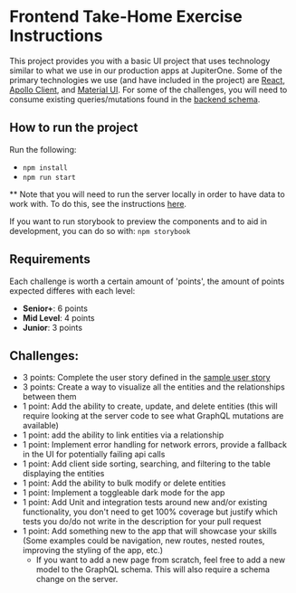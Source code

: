 # Frontend Take-Home Exercise Instructions

This project provides you with a basic UI project that uses technology similar
to what we use in our production apps at JupiterOne. Some of the primary
technologies we use (and have included in the project) are
[React](https://reactjs.org/), [Apollo Client](https://www.apollographql.com/),
and [Material UI](https://mui.com/core/). For some of the challenges, you will need to consume existing queries/mutations found in the [backend schema](../backend/src/schema.ts).

## How to run the project
Run the following:

- `npm install`
- `npm run start`

** Note that you will need to run the server locally in order to have data to work with. To do this, see the instructions [here](../backend/README.md).

If you want to run storybook to preview the components and to aid in development, you can do so with: `npm storybook`

## Requirements

Each challenge is worth a certain amount of 'points', the amount of points
expected differes with each level:

- **Senior+**: 6 points
- **Mid Level**: 4 points
- **Junior**: 3 points

## Challenges:

- 3 points: Complete the user story defined in the [sample user story](./SampleUserStory.md)
- 3 points: Create a way to visualize all the entities and the relationships between
  them
- 1 point: Add the ability to create, update, and delete entities (this will
  require looking at the server code to see what GraphQL mutations are
  available)
- 1 point: add the ability to link entities via a relationship
- 1 point: Implement error handling for network errors, provide a fallback in
  the UI for potentially failing api calls
- 1 point: Add client side sorting, searching, and filtering to the table
  displaying the entities
- 1 point: Add the ability to bulk modify or delete entities
- 1 point: Implement a toggleable dark mode for the app
- 1 point: Add Unit and integration tests around new and/or existing
  functionality, you don't need to get 100% coverage but justify which tests you
  do/do not write in the description for your pull request
- 1 point: Add something new to the app that will showcase your skills (Some
  examples could be navigation, new routes, nested routes, improving the styling
  of the app, etc.)
  - If you want to add a new page from scratch, feel free to add a new model to
    the GraphQL schema. This will also require a schema change on the server.
